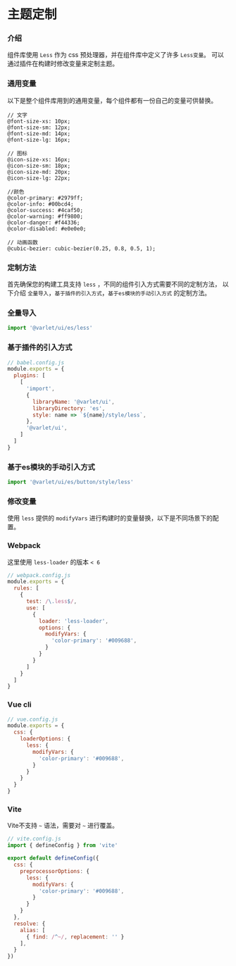 # 主题定制

### 介绍
组件库使用 `Less` 作为 css 预处理器，并在组件库中定义了许多 `Less变量`。
可以通过插件在构建时修改变量来定制主题。

### 通用变量
以下是整个组件库用到的通用变量，每个组件都有一份自己的变量可供替换。

```less
// 文字
@font-size-xs: 10px;
@font-size-sm: 12px;
@font-size-md: 14px;
@font-size-lg: 16px;

// 图标
@icon-size-xs: 16px;
@icon-size-sm: 18px;
@icon-size-md: 20px;
@icon-size-lg: 22px;

//颜色
@color-primary: #2979ff;
@color-info: #00bcd4;
@color-success: #4caf50;
@color-warning: #ff9800;
@color-danger: #f44336;
@color-disabled: #e0e0e0;

// 动画函数
@cubic-bezier: cubic-bezier(0.25, 0.8, 0.5, 1);
```

### 定制方法
首先确保您的构建工具支持 `less` ，不同的组件引入方式需要不同的定制方法，
以下介绍 `全量导入`，`基于插件的引入方式`，`基于es模块的手动引入方式` 的定制方法。

### 全量导入

```js
import '@varlet/ui/es/less'
```

### 基于插件的引入方式

```js
// babel.config.js
module.exports = {
  plugins: [
    [
      'import',
      {
        libraryName: '@varlet/ui',
        libraryDirectory: 'es',
        style: name => `${name}/style/less`,
      },
      '@varlet/ui',
    ]
  ]
}
```

### 基于es模块的手动引入方式

```js
import '@varlet/ui/es/button/style/less'
```

### 修改变量
使用 `less` 提供的 `modifyVars` 进行构建时的变量替换，以下是不同场景下的配置。

### Webpack
这里使用 `less-loader` 的版本 `< 6`

```js
// webpack.config.js
module.exports = {
  rules: [
    {
      test: /\.less$/,
      use: [
        {
          loader: 'less-loader',
          options: {
            modifyVars: {
              'color-primary': '#009688',
            }
          }
        }
      ]
    }
  ]
}
```

### Vue cli
```js
// vue.config.js
module.exports = {
  css: {
    loaderOptions: {
      less: {
        modifyVars: {
          'color-primary': '#009688',
        }
      }
    }
  }
}
```

### Vite
Vite不支持 `~` 语法，需要对 `~` 进行覆盖。

```js
// vite.config.js
import { defineConfig } from 'vite'

export default defineConfig({
  css: {
    preprocessorOptions: {
      less: {
        modifyVars: {
          'color-primary': '#009688',
        }
      }
    }
  },
  resolve: {
    alias: [
      { find: /^~/, replacement: '' }
    ],
  }
})
```